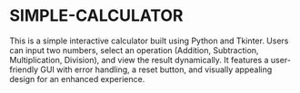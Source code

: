 # SIMPLE-CALCULATOR
This is a simple interactive calculator built using Python and Tkinter. Users can input two numbers, select an operation (Addition, Subtraction, Multiplication, Division), and view the result dynamically. It features a user-friendly GUI with error handling, a reset button, and visually appealing design for an enhanced experience.
